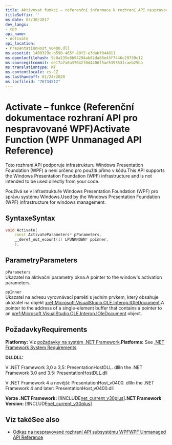 ```yaml
---
title: Aktivovat funkci – referenční informace k rozhraní API nespravovaného WPF
titleSuffix: ''
ms.date: 03/30/2017
dev_langs:
- cpp
api_name:
- Activate
api_location:
- PresentationHost_v0400.dll
ms.assetid: 1400329c-b598-465f-80f2-e3dabf044811
ms.openlocfilehash: 9c0a235e8b94294ab82da88e43f7446c29739c12
ms.sourcegitcommit: de17a7a0a37042f0d4406f5ae5393531caeb25ba
ms.translationtype: MT
ms.contentlocale: cs-CZ
ms.lasthandoff: 01/24/2020
ms.locfileid: "76734512"
---
```

# <a name="activate-function-wpf-unmanaged-api-reference"></a><span data-ttu-id="8d06c-102">Activate – funkce (Referenční dokumentace rozhraní API pro nespravované WPF)</span><span class="sxs-lookup"><span data-stu-id="8d06c-102">Activate Function (WPF Unmanaged API Reference)</span></span>

<span data-ttu-id="8d06c-103">Toto rozhraní API podporuje infrastrukturu Windows Presentation Foundation (WPF) a není určeno pro použití přímo v kódu.</span><span class="sxs-lookup"><span data-stu-id="8d06c-103">This API supports the Windows Presentation Foundation (WPF) infrastructure and is not intended to be used directly from your code.</span></span>

<span data-ttu-id="8d06c-104">Používá se v infrastruktuře Windows Presentation Foundation (WPF) pro správu systému Windows.</span><span class="sxs-lookup"><span data-stu-id="8d06c-104">Used by the Windows Presentation Foundation (WPF) infrastructure for windows management.</span></span>

## <a name="syntax"></a><span data-ttu-id="8d06c-105">Syntaxe</span><span class="sxs-lookup"><span data-stu-id="8d06c-105">Syntax</span></span>

```cpp
void Activate(
    const ActivateParameters* pParameters,
    __deref_out_ecount(1) LPUNKNOWN* ppInner,
    );
```

## <a name="parameters"></a><span data-ttu-id="8d06c-106">Parametry</span><span class="sxs-lookup"><span data-stu-id="8d06c-106">Parameters</span></span>

`pParameters`\
<span data-ttu-id="8d06c-107">Ukazatel na aktivační parametry okna.</span><span class="sxs-lookup"><span data-stu-id="8d06c-107">A pointer to the window's activation parameters.</span></span>

`ppInner`\
<span data-ttu-id="8d06c-108">Ukazatel na adresu vyrovnávací paměti s jedním prvkem, který obsahuje ukazatel na objekt <xref:Microsoft.VisualStudio.OLE.Interop.IOleDocument>.</span><span class="sxs-lookup"><span data-stu-id="8d06c-108">A pointer to the address of a single-element buffer that contains a pointer to an <xref:Microsoft.VisualStudio.OLE.Interop.IOleDocument> object.</span></span>

## <a name="requirements"></a><span data-ttu-id="8d06c-109">Požadavky</span><span class="sxs-lookup"><span data-stu-id="8d06c-109">Requirements</span></span>

<span data-ttu-id="8d06c-110">**Platformy:** Viz [požadavky na systém .NET Framework](../../get-started/system-requirements.md).</span><span class="sxs-lookup"><span data-stu-id="8d06c-110">**Platforms:** See [.NET Framework System Requirements](../../get-started/system-requirements.md).</span></span>

<span data-ttu-id="8d06c-111">**DLL**</span><span class="sxs-lookup"><span data-stu-id="8d06c-111">**DLL:**</span></span>

<span data-ttu-id="8d06c-112">V .NET Framework 3,0 a 3,5: PresentationHostDLL. dll</span><span class="sxs-lookup"><span data-stu-id="8d06c-112">In the .NET Framework 3.0 and 3.5: PresentationHostDLL.dll</span></span>

<span data-ttu-id="8d06c-113">V .NET Framework 4 a novější: PresentationHost_v0400. dll</span><span class="sxs-lookup"><span data-stu-id="8d06c-113">In the .NET Framework 4 and later: PresentationHost_v0400.dll</span></span>

<span data-ttu-id="8d06c-114">**Verze .NET Framework:** [!INCLUDE[net_current_v30plus](../../../../includes/net-current-v30plus-md.md)]</span><span class="sxs-lookup"><span data-stu-id="8d06c-114">**.NET Framework Version:** [!INCLUDE[net_current_v30plus](../../../../includes/net-current-v30plus-md.md)]</span></span>

## <a name="see-also"></a><span data-ttu-id="8d06c-115">Viz také</span><span class="sxs-lookup"><span data-stu-id="8d06c-115">See also</span></span>

- [<span data-ttu-id="8d06c-116">Odkaz na nespravované rozhraní API subsystému WPF</span><span class="sxs-lookup"><span data-stu-id="8d06c-116">WPF Unmanaged API Reference</span></span>](wpf-unmanaged-api-reference.md)
